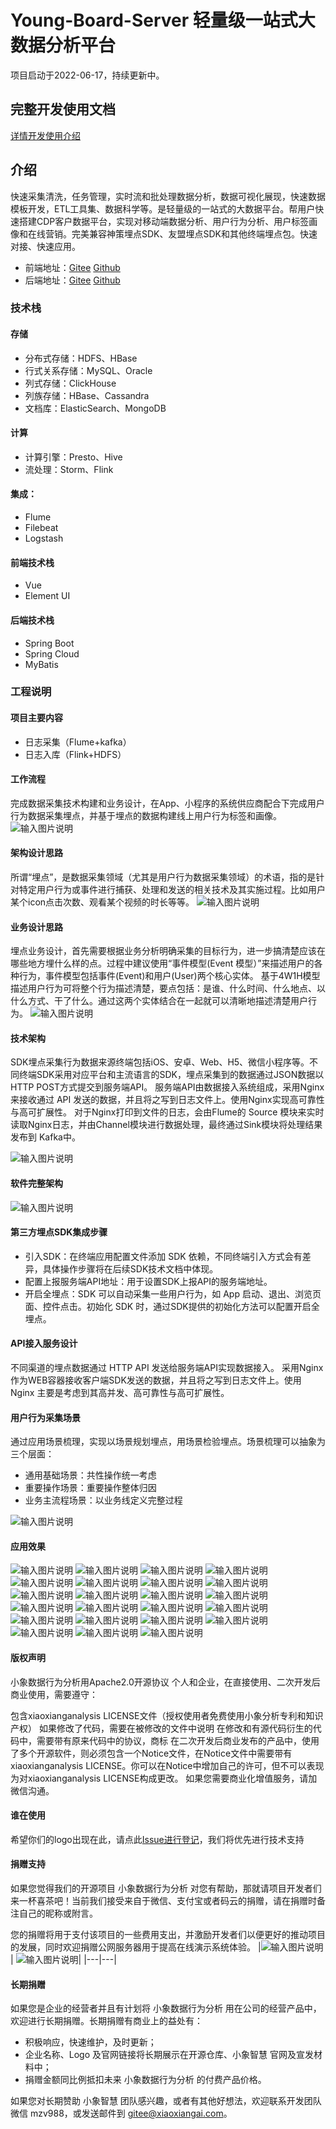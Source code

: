 # Young-Board-Server 轻量级一站式大数据分析平台

项目启动于2022-06-17，持续更新中。

## 完整开发使用文档
[详情开发使用介绍](https://board.zhisida.com/docs/share/162f64f8-bc27-41c1-818c-57f6a953fab1)

## 介绍
快速采集清洗，任务管理，实时流和批处理数据分析，数据可视化展现，快速数据模板开发，ETL工具集、数据科学等。是轻量级的一站式的大数据平台。帮用户快速搭建CDP客户数据平台，实现对移动端数据分析、用户行为分析、用户标签画像和在线营销。完美兼容神策埋点SDK、友盟埋点SDK和其他终端埋点包。快速对接、快速应用。


- 前端地址：[Gitee](https://gitee.com/young-pastor/Young-Board-Vue) [Github](https://github.com/young-pastor/Young-Board-Vue)
- 后端地址：[Gitee](https://gitee.com/young-pastor/Young-Board-Server) [Github](https://github.com/young-pastor/Young-Board-Server)

### 技术栈

#### 存储

- 分布式存储：HDFS、HBase
- 行式关系存储：MySQL、Oracle
- 列式存储：ClickHouse
- 列族存储：HBase、Cassandra
- 文档库：ElasticSearch、MongoDB

#### 计算

- 计算引擎：Presto、Hive
- 流处理：Storm、Flink

#### 集成：

- Flume
- Filebeat
- Logstash

#### 前端技术栈

- Vue
- Element UI

#### 后端技术栈

- Spring Boot
- Spring Cloud
- MyBatis

### 工程说明

#### 项目主要内容
- 日志采集（Flume+kafka）
- 日志入库（Flink+HDFS）

#### 工作流程
完成数据采集技术构建和业务设计，在App、小程序的系统供应商配合下完成用户行为数据采集埋点，并基于埋点的数据构建线上用户行为标签和画像。
 ![输入图片说明](Image/1.jpg "屏幕截图.png")

#### 架构设计思路
所谓“埋点”，是数据采集领域（尤其是用户行为数据采集领域）的术语，指的是针对特定用户行为或事件进行捕获、处理和发送的相关技术及其实施过程。比如用户某个icon点击次数、观看某个视频的时长等等。
![输入图片说明](Image/2.png "屏幕截图.png") 

#### 业务设计思路
埋点业务设计，首先需要根据业务分析明确采集的目标行为，进一步搞清楚应该在哪些地方埋什么样的点。过程中建议使用“事件模型(Event 模型）”来描述用户的各种行为，事件模型包括事件(Event)和用户(User)两个核心实体。
基于4W1H模型描述用户行为可将整个行为描述清楚，要点包括：是谁、什么时间、什么地点、以什么方式、干了什么。通过这两个实体结合在一起就可以清晰地描述清楚用户行为。
![输入图片说明](Image/3.png "屏幕截图.png")
 
#### 技术架构
SDK埋点采集行为数据来源终端包括iOS、安卓、Web、H5、微信小程序等。不同终端SDK采用对应平台和主流语言的SDK，埋点采集到的数据通过JSON数据以HTTP POST方式提交到服务端API。
服务端API由数据接入系统组成，采用Nginx来接收通过 API 发送的数据，并且将之写到日志文件上。使用Nginx实现高可靠性与高可扩展性。
对于Nginx打印到文件的日志，会由Flume的 Source 模块来实时读取Nginx日志，并由Channel模块进行数据处理，最终通过Sink模块将处理结果发布到 Kafka中。

![输入图片说明](Image/4.png "屏幕截图.png")

#### 软件完整架构
![输入图片说明](Image/5.png "屏幕截图.png")

#### 第三方埋点SDK集成步骤
- 引入SDK：在终端应用配置文件添加 SDK 依赖，不同终端引入方式会有差异，具体操作步骤将在后续SDK技术文档中体现。
- 配置上报服务端API地址：用于设置SDK上报API的服务端地址。
- 开启全埋点：SDK 可以自动采集一些用户行为，如 App 启动、退出、浏览页面、控件点击。初始化 SDK 时，通过SDK提供的初始化方法可以配置开启全埋点。

#### API接入服务设计
不同渠道的埋点数据通过 HTTP API 发送给服务端API实现数据接入。
采用Nginx作为WEB容器接收客户端SDK发送的数据，并且将之写到日志文件上。使用 Nginx 主要是考虑到其高并发、高可靠性与高可扩展性。 

#### 用户行为采集场景
通过应用场景梳理，实现以场景规划埋点，用场景检验埋点。场景梳理可以抽象为三个层面：
- 通用基础场景：共性操作统一考虑
- 重要操作场景：重要操作整体归因
- 业务主流程场景：以业务线定义完整过程

![输入图片说明](Image/6.png "屏幕截图.png")

#### 应用效果
![输入图片说明](Image/7.png "屏幕截图.png")
![输入图片说明](Image/8.png "屏幕截图.png")
![输入图片说明](Image/9.png "屏幕截图.png")
![输入图片说明](Image/10.png "屏幕截图.png")
![输入图片说明](Image/11.png "屏幕截图.png")
![输入图片说明](Image/12.png "屏幕截图.png")
![输入图片说明](Image/13.png "屏幕截图.png")
![输入图片说明](Image/14.png "屏幕截图.png")
![输入图片说明](Image/15.png "屏幕截图.png")
![输入图片说明](Image/16.png "屏幕截图.png")
![输入图片说明](Image/17.png "屏幕截图.png")
![输入图片说明](Image/18.png "屏幕截图.png")
![输入图片说明](Image/19.png "屏幕截图.png")
![输入图片说明](Image/20.png "屏幕截图.png")
![输入图片说明](Image/21.png "屏幕截图.png")
![输入图片说明](Image/22.png "屏幕截图.png")
![输入图片说明](Image/23.png "屏幕截图.png")
![输入图片说明](Image/24.png "屏幕截图.png")
![输入图片说明](Image/25.png "屏幕截图.png")
![输入图片说明](Image/26.png "屏幕截图.png")
![输入图片说明](Image/27.png "屏幕截图.png")
![输入图片说明](Image/28.png "屏幕截图.png")
![输入图片说明](Image/29.png "屏幕截图.png")

#### 版权声明
小象数据行为分析用Apache2.0开源协议
个人和企业，在直接使用、二次开发后商业使用，需要遵守：

包含xiaoxianganalysis LICENSE文件（授权使用者免费使用小象分析专利和知识产权）
如果修改了代码，需要在被修改的文件中说明
在修改和有源代码衍生的代码中，需要带有原来代码中的协议，商标
在二次开发后商业发布的产品中，使用了多个开源软件，则必须包含一个Notice文件，在Notice文件中需要带有xiaoxianganalysis LICENSE。你可以在Notice中增加自己的许可，但不可以表现为对xiaoxianganalysis LICENSE构成更改。
如果您需要商业化增值服务，请加微信沟通。

#### 谁在使用
希望你们的logo出现在此，请点此[Issue进行登记](https://gitee.com/young-pastor/Young-Board-Server/issues)，我们将优先进行技术支持


#### 捐赠支持
如果您觉得我们的开源项目 小象数据行为分析 对您有帮助，那就请项目开发者们来一杯喜茶吧！当前我们接受来自于微信、支付宝或者码云的捐赠，请在捐赠时备注自己的昵称或附言。

您的捐赠将用于支付该项目的一些费用支出，并激励开发者们以便更好的推动项目的发展，同时欢迎捐赠公网服务器用于提高在线演示系统体验。
|![输入图片说明](Image/alipay.jpg "屏幕截图.png")| ![输入图片说明](Image/alipay.jpg "屏幕截图.png")|
|---|---|

#### 长期捐赠
如果您是企业的经营者并且有计划将 小象数据行为分析 用在公司的经营产品中，欢迎进行长期捐赠。长期捐赠有商业上的益处有：

- 积极响应，快速维护，及时更新；
- 企业名称、Logo 及官网链接将长期展示在开源仓库、小象智慧 官网及宣发材料中；
- 捐赠金额同比例抵扣未来 小象数据行为分析 的付费产品价格。

如果您对长期赞助 小象智慧 团队感兴趣，或者有其他好想法，欢迎联系开发团队微信 mzv988，或发送邮件到 gitee@xiaoxiangai.com。
